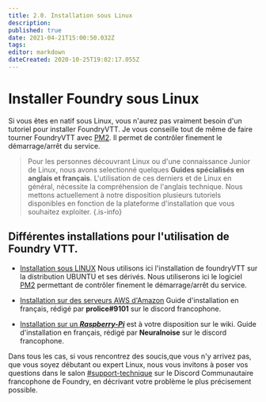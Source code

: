 ```yaml
---
title: 2.0. Installation sous Linux
description: 
published: true
date: 2021-04-21T15:00:50.032Z
tags: 
editor: markdown
dateCreated: 2020-10-25T19:02:17.055Z
---
```


# Installer Foundry sous Linux

Si vous êtes en natif sous Linux, vous n'aurez pas vraiment besoin d'un tutoriel pour installer FoundryVTT.
Je vous conseille tout de même de faire tourner FoundryVTT avec [PM2](https://pm2.keymetrics.io/docs/usage/pm2-doc-single-page/). Il permet de contrôler finement le démarrage/arrêt du service.

>Pour les personnes découvrant Linux ou d'une connaissance Junior de Linux, nous avons selectionné quelques **Guides  spécialisés en anglais et français**.
>L'utilisation de ces derniers et de Linux en général, nécessite la compréhension de l'anglais technique.
>Nous mettons actuellement à notre disposition plusieurs tutoriels disponibles en fonction de la plateforme d'installation que vous souhaitez exploiter.
{.is-info}

## Différentes installations pour l'utilisation de Foundry VTT.
- [Installation sous LINUX](https://foundryvtt.wiki/en/setup/Ubuntu-VM)
Nous utilisons ici l'installation de foundryVTT sur la distribution UBUNTU et ses dérivés.
Nous utiliserons ici le logiciel [PM2](https://pm2.keymetrics.io/docs/usage/pm2-doc-single-page/) permettant de contrôler finement le démarrage/arrêt du service.

- [Installation sur des serveurs AWS d'Amazon](https://foundryvtt.wiki/fr/pour-commencer/aws)
Guide d'installation en français, rédigé par **prolice#9101** sur le discord francophone.

- [Installation sur un ***Raspberry-Pi***](https://foundryvtt.wiki/fr/pour-commencer/raspberry) est à votre disposition sur le wiki.
Guide d'installation en français, rédigé par **Neuralnoise** sur le discord francophone.


Dans tous les cas, si vous rencontrez des soucis,que vous n'y arrivez pas, que vous soyez débutant ou expert Linux, nous vous invitons à poser vos questions dans le salon [#support-technique](https://discord.gg/pPSDNJk) sur le Discord Communautaire francophone de Foundry, en décrivant votre problème le plus précisement possible.